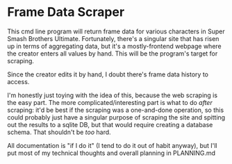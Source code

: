 # Frame Data Scraper

This cmd line program will return frame data for various characters in Super Smash Brothers Ultimate. Fortunately, there's a singular site that has risen up in terms of aggregating data, but it's a mostly-frontend webpage where the creator enters all values by hand. This will be the program's target for scraping.

Since the creator edits it by hand, I doubt there's frame data history to access.

I'm honestly just toying with the idea of this, because the web scraping is the easy part. The more complicated/interesting part is what to do *after* scraping: it'd be best if the scraping was a one-and-done operation, so this could probably just have a singular purpose of scraping the site and spitting out the results to a sqlite DB, but that would require creating a database schema. That shouldn't be *too* hard.

All documentation is "if I do it" (I tend to do it out of habit anyway), but I'll put most of my technical thoughts and overall planning in PLANNING.md
